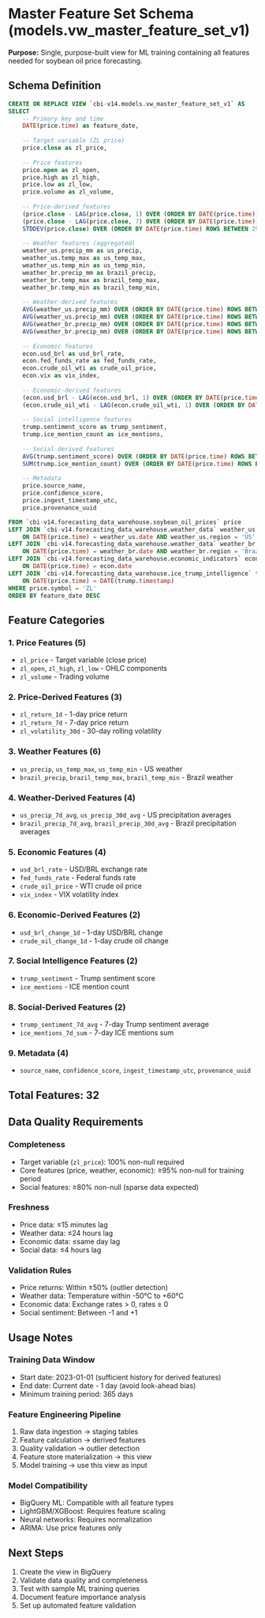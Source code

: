 # Master Feature Set Schema (models.vw_master_feature_set_v1)

**Purpose:** Single, purpose-built view for ML training containing all features needed for soybean oil price forecasting.

## Schema Definition

```sql
CREATE OR REPLACE VIEW `cbi-v14.models.vw_master_feature_set_v1` AS
SELECT 
    -- Primary key and time
    DATE(price.time) as feature_date,
    
    -- Target variable (ZL price)
    price.close as zl_price,
    
    -- Price features
    price.open as zl_open,
    price.high as zl_high,
    price.low as zl_low,
    price.volume as zl_volume,
    
    -- Price-derived features
    (price.close - LAG(price.close, 1) OVER (ORDER BY DATE(price.time))) / LAG(price.close, 1) OVER (ORDER BY DATE(price.time)) as zl_return_1d,
    (price.close - LAG(price.close, 7) OVER (ORDER BY DATE(price.time))) / LAG(price.close, 7) OVER (ORDER BY DATE(price.time)) as zl_return_7d,
    STDDEV(price.close) OVER (ORDER BY DATE(price.time) ROWS BETWEEN 29 PRECEDING AND CURRENT ROW) as zl_volatility_30d,
    
    -- Weather features (aggregated)
    weather_us.precip_mm as us_precip,
    weather_us.temp_max as us_temp_max,
    weather_us.temp_min as us_temp_min,
    weather_br.precip_mm as brazil_precip,
    weather_br.temp_max as brazil_temp_max,
    weather_br.temp_min as brazil_temp_min,
    
    -- Weather-derived features
    AVG(weather_us.precip_mm) OVER (ORDER BY DATE(price.time) ROWS BETWEEN 6 PRECEDING AND CURRENT ROW) as us_precip_7d_avg,
    AVG(weather_us.precip_mm) OVER (ORDER BY DATE(price.time) ROWS BETWEEN 29 PRECEDING AND CURRENT ROW) as us_precip_30d_avg,
    AVG(weather_br.precip_mm) OVER (ORDER BY DATE(price.time) ROWS BETWEEN 6 PRECEDING AND CURRENT ROW) as brazil_precip_7d_avg,
    AVG(weather_br.precip_mm) OVER (ORDER BY DATE(price.time) ROWS BETWEEN 29 PRECEDING AND CURRENT ROW) as brazil_precip_30d_avg,
    
    -- Economic features
    econ.usd_brl as usd_brl_rate,
    econ.fed_funds_rate as fed_funds_rate,
    econ.crude_oil_wti as crude_oil_price,
    econ.vix as vix_index,
    
    -- Economic-derived features
    (econ.usd_brl - LAG(econ.usd_brl, 1) OVER (ORDER BY DATE(price.time))) / LAG(econ.usd_brl, 1) OVER (ORDER BY DATE(price.time)) as usd_brl_change_1d,
    (econ.crude_oil_wti - LAG(econ.crude_oil_wti, 1) OVER (ORDER BY DATE(price.time))) / LAG(econ.crude_oil_wti, 1) OVER (ORDER BY DATE(price.time)) as crude_oil_change_1d,
    
    -- Social intelligence features
    trump.sentiment_score as trump_sentiment,
    trump.ice_mention_count as ice_mentions,
    
    -- Social-derived features
    AVG(trump.sentiment_score) OVER (ORDER BY DATE(price.time) ROWS BETWEEN 6 PRECEDING AND CURRENT ROW) as trump_sentiment_7d_avg,
    SUM(trump.ice_mention_count) OVER (ORDER BY DATE(price.time) ROWS BETWEEN 6 PRECEDING AND CURRENT ROW) as ice_mentions_7d_sum,
    
    -- Metadata
    price.source_name,
    price.confidence_score,
    price.ingest_timestamp_utc,
    price.provenance_uuid

FROM `cbi-v14.forecasting_data_warehouse.soybean_oil_prices` price
LEFT JOIN `cbi-v14.forecasting_data_warehouse.weather_data` weather_us 
    ON DATE(price.time) = weather_us.date AND weather_us.region = 'US'
LEFT JOIN `cbi-v14.forecasting_data_warehouse.weather_data` weather_br 
    ON DATE(price.time) = weather_br.date AND weather_br.region = 'Brazil'
LEFT JOIN `cbi-v14.forecasting_data_warehouse.economic_indicators` econ 
    ON DATE(price.time) = econ.date
LEFT JOIN `cbi-v14.forecasting_data_warehouse.ice_trump_intelligence` trump 
    ON DATE(price.time) = DATE(trump.timestamp)
WHERE price.symbol = 'ZL'
ORDER BY feature_date DESC
```

## Feature Categories

### 1. Price Features (5)
- `zl_price` - Target variable (close price)
- `zl_open`, `zl_high`, `zl_low` - OHLC components
- `zl_volume` - Trading volume

### 2. Price-Derived Features (3)
- `zl_return_1d` - 1-day price return
- `zl_return_7d` - 7-day price return
- `zl_volatility_30d` - 30-day rolling volatility

### 3. Weather Features (6)
- `us_precip`, `us_temp_max`, `us_temp_min` - US weather
- `brazil_precip`, `brazil_temp_max`, `brazil_temp_min` - Brazil weather

### 4. Weather-Derived Features (4)
- `us_precip_7d_avg`, `us_precip_30d_avg` - US precipitation averages
- `brazil_precip_7d_avg`, `brazil_precip_30d_avg` - Brazil precipitation averages

### 5. Economic Features (4)
- `usd_brl_rate` - USD/BRL exchange rate
- `fed_funds_rate` - Federal funds rate
- `crude_oil_price` - WTI crude oil price
- `vix_index` - VIX volatility index

### 6. Economic-Derived Features (2)
- `usd_brl_change_1d` - 1-day USD/BRL change
- `crude_oil_change_1d` - 1-day crude oil change

### 7. Social Intelligence Features (2)
- `trump_sentiment` - Trump sentiment score
- `ice_mentions` - ICE mention count

### 8. Social-Derived Features (2)
- `trump_sentiment_7d_avg` - 7-day Trump sentiment average
- `ice_mentions_7d_sum` - 7-day ICE mentions sum

### 9. Metadata (4)
- `source_name`, `confidence_score`, `ingest_timestamp_utc`, `provenance_uuid`

## Total Features: 32

## Data Quality Requirements

### Completeness
- Target variable (`zl_price`): 100% non-null required
- Core features (price, weather, economic): ≥95% non-null for training period
- Social features: ≥80% non-null (sparse data expected)

### Freshness
- Price data: ≤15 minutes lag
- Weather data: ≤24 hours lag
- Economic data: ≤same day lag
- Social data: ≤4 hours lag

### Validation Rules
- Price returns: Within ±50% (outlier detection)
- Weather data: Temperature within -50°C to +60°C
- Economic data: Exchange rates > 0, rates ≥ 0
- Social sentiment: Between -1 and +1

## Usage Notes

### Training Data Window
- Start date: 2023-01-01 (sufficient history for derived features)
- End date: Current date - 1 day (avoid look-ahead bias)
- Minimum training period: 365 days

### Feature Engineering Pipeline
1. Raw data ingestion → staging tables
2. Feature calculation → derived features
3. Quality validation → outlier detection
4. Feature store materialization → this view
5. Model training → use this view as input

### Model Compatibility
- BigQuery ML: Compatible with all feature types
- LightGBM/XGBoost: Requires feature scaling
- Neural networks: Requires normalization
- ARIMA: Use price features only

## Next Steps
1. Create the view in BigQuery
2. Validate data quality and completeness
3. Test with sample ML training queries
4. Document feature importance analysis
5. Set up automated feature validation
